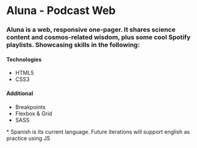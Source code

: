 # Aluna - Podcast Web

<h3>Aluna is a web, responsive one-pager. It shares science content and cosmos-related wisdom, plus some cool Spotify playlists. Showcasing skills in the following:</h3>

<h4>Technologies</h4>
<ul>
  <li>HTML5</li>
  <li>CSS3</li>
</ul>

<h4>Additional</h4>
<ul>
  <li>Breakpoints</li>
  <li>Flexbox & Grid</li>
  <li>SASS</li>
</ul>

<p>* Spanish is its current language. Future iterations will support english as practice using JS</p>
